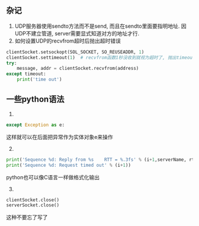 ## 杂记
1. UDP服务器使用sendto方法而不是send, 而且在sendto里面要指明地址. 因UDP不建立管道, server需要显式知道对方的地址才行.
2. 如何设置UDP的recvfrom超时后抛出超时错误
```python
clientSocket.setsockopt(SOL_SOCKET, SO_REUSEADDR, 1)
clientSocket.settimeout(1)  # recvfrom函数1秒没收到就视为超时了, 抛出timeout错误
try:
    message, addr = clientSocket.recvfrom(address)
except timeout:
    print('time out')
```


## 一些python语法
1. 
```python 
except Exception as e:
```
这样就可以在后面把异常作为实体对象e来操作

2. 
```python
print('Sequence %d: Reply from %s    RTT = %.3fs' % (i+1,serverName, rtt))
print('Sequence %d: Request timed out' % (i+1))
```
python也可以像C语言一样做格式化输出

3. 
```python
clientSocket.close()
serverSocket.close()
```
这种不要忘了写了